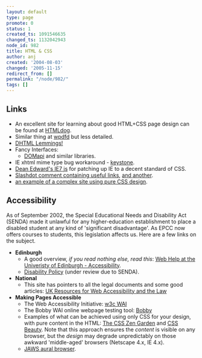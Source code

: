 ```yaml
---
layout: default
type: page
promote: 0
status: 1
created_ts: 1091546635
changed_ts: 1132042943
node_id: 982
title: HTML & CSS
author: anj
created: '2004-08-03'
changed: '2005-11-15'
redirect_from: []
permalink: "/node/982/"
tags: []
---
```

## Links
* An excellent site for learning about good HTML+CSS page design can be found at [HTMLdog](http://www.htmldog.com/).
* Similar thing at [wpdfd](http://www.wpdfd.com/editorial/basics/) but less detailed.
* [DHTML Lemmings!](http://193.151.73.87/games/lemmings/)
* Fancy Interfaces:
    * [DOMapi](http://www.domapi.com/) and similar libraries.
* IE xhtml mime type bug workaround - [keystone](http://keystonewebsites.com/articles/mime_type.php).
* [Dean Edward's IE7 js](http://dean.edwards.name/IE7/) for patching up IE to a decent standard of CSS.
* [Slashdot comment containing useful links](http://books.slashdot.org/comments.pl?sid=123868&threshold=1&commentsort=0&tid=156&tid=126&tid=95&tid=6&mode=thread&cid=10400625), [and another](http://books.slashdot.org/comments.pl?sid=123868&threshold=1&commentsort=0&tid=156&tid=126&tid=95&tid=6&mode=thread&pid=10400625#10400950).
* [an example of a complex site using pure CSS design](http://www.mezzoblue.com/).

##  Accessibility
As of September 2002, the Special Educational Needs and Disability Act (SENDA) made it unlawful for any higher-education establishment to place a disabled student at any kind of 'significant disadvantage'.  As EPCC now offers courses to students, this legislation affects us.  Here are a few links on the subject.
* __Edinburgh__
    * A good overview, _if you read nothing else, read this_: [Web Help at the Univeristy of Edinburgh - Accessibility](http://webhelp.ucs.ed.ac.uk/docs/accessibility.html).
    * [Disability Policy](http://www.disability-office.ed.ac.uk/disability_policy99.htm) (under review due to SENDA).
* __National__
    * This site has pointers to all the legal documents and some good articles: [UK Resources for Web Accessibility and the Law](http://www.web-accessibility.org.uk/)
* __Making Pages Accessible__
    * The Web Accessibility Initiative: [w3c WAI](http://www.w3.org/WAI/)
    * The Bobby WAI online webpage testing tool: [Bobby](http://bobby.watchfire.com/)
    * Examples of what can be achieved using only CSS for your design, with pure content in the HTML: [The CSS Zen Garden](http://www.csszengarden.com/) and [CSS Beauty](http://www.cssbeauty.com/).  Note that this approach ensures the _content_ is visible on any browser, but the _design_ may degrade unpredictably on those awkward 'middle-aged' browsers (Netscape 4.x, IE 4.x).
    * [JAWS aural browser](http://www.freedomscientific.com/).

